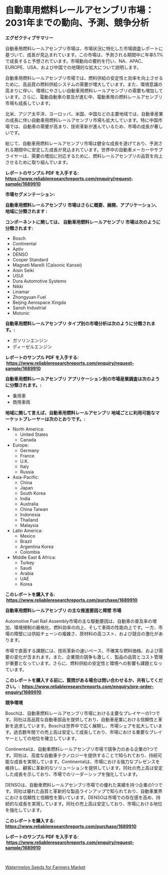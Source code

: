 <p><h1>自動車用燃料レールアセンブリ市場：2031年までの動向、予測、競争分析</h1></p><p><strong>エグゼクティブサマリー</strong></p>
<p><p>自動車用燃料レールアセンブリ市場は、市場状況に特化した市場調査レポートに基づいて、成長が見込まれています。この市場は、予測される期間中に年率5.1%で成長すると予想されています。市場動向の要約を行い、NA、APAC、EUROPE、USA、および中国での地理的な拡大について説明します。</p><p>自動車用燃料レールアセンブリ市場では、燃料供給の安定性と効率を向上させるために、高品質の燃料供給システムの需要が増大しています。また、環境意識の高まりに伴い、環境にやさしい自動車用燃料レールアセンブリの需要も増加しています。さらに、電動自動車の普及が進む中、電動車用の燃料レールアセンブリ市場も成長しています。</p><p>北米、アジア太平洋、ヨーロッパ、米国、中国などの主要地域では、自動車産業の成長に伴い自動車用燃料レールアセンブリ市場も拡大しています。特に中国市場では、自動車の需要が高まり、技術革新が進んでいるため、市場の成長が著しいです。</p><p>総じて、自動車用燃料レールアセンブリ市場は健全な成長を遂げており、予測される期間中に安定した成長が見込まれています。世界中の自動車メーカーやサプライヤーは、需要の増加に対応するために、燃料レールアセンブリの品質を向上させるために取り組んでいます。</p></p>
<p><strong>レポートのサンプル PDF を入手する: <a href="https://www.reliableresearchreports.com/enquiry/request-sample/1689910">https://www.reliableresearchreports.com/enquiry/request-sample/1689910</a></strong></p>
<p><strong>市場セグメンテーション:</strong></p>
<p><strong> 自動車用燃料レールアセンブリ 市場はさらに概要、展開、アプリケーション、地域に分類されます :</strong></p>
<p><strong>コンポーネントに関しては、 自動車用燃料レールアセンブリ 市場は次のように分類されます: &nbsp;</strong></p>
<p><ul><li>Bosch</li><li>Continental</li><li>Aptiv</li><li>DENSO</li><li>Cooper Standard</li><li>Magneti Marelli (Calsonic Kansei)</li><li>Aisin Seiki</li><li>USUI</li><li>Dura Automotive Systems</li><li>Nikki</li><li>Linamar</li><li>Zhongyuan Fuel</li><li>Beijing Aerospace Xingda</li><li>Sanoh Industrial</li><li>Motonic</li></ul></p>
<p><strong> 自動車用燃料レールアセンブリ タイプ別の市場分析は次のように分類されます。:</strong></p>
<p><ul><li>ガソリンエンジン</li><li>ディーゼルエンジン</li></ul></p>
<p><strong>レポートのサンプル PDF を入手する: &nbsp;<a href="https://www.reliableresearchreports.com/enquiry/request-sample/1689910">https://www.reliableresearchreports.com/enquiry/request-sample/1689910</a></strong></p>
<p><strong> 自動車用燃料レールアセンブリ アプリケーション別の市場産業調査は次のように分類されます。:</strong></p>
<p><ul><li>乗用車</li><li>商用車両</li></ul></p>
<p><strong>地域に関して言えば、自動車用燃料レールアセンブリ 地域ごとに利用可能なマーケットプレーヤーは次のとおりです。:</strong></p>
<p><ul>
    <li>
        North America:
        <ul>
            <li>United States</li>
            <li>Canada</li>
        </ul>
    </li>
    <li>
        Europe:
        <ul>
            <li>Germany</li>
            <li>France</li>
            <li>U.K.</li>
            <li>Italy</li>
            <li>Russia</li>
        </ul>
    </li>
    <li>
        Asia-Pacific:
        <ul>
            <li>China</li>
            <li>Japan</li>
            <li>South Korea</li>
            <li>India</li>
            <li>Australia</li>
            <li>China Taiwan</li>
            <li>Indonesia</li>
            <li>Thailand</li>
            <li>Malaysia</li>
        </ul>
    </li>
    <li>
        Latin America:
        <ul>
            <li>Mexico</li>
            <li>Brazil</li>
            <li>Argentina Korea</li>
            <li>Colombia</li>
        </ul>
    </li>
    <li>
        Middle East & Africa:
        <ul>
            <li>Turkey</li>
            <li>Saudi</li>
            <li>Arabia</li>
            <li>UAE</li>
            <li>Korea</li>
        </ul>
    </li>
    </ul></p>
<p><strong>このレポートを購入する: &nbsp;<a href="https://www.reliableresearchreports.com/purchase/1689910">https://www.reliableresearchreports.com/purchase/1689910</a></strong></p>
<p><strong>自動車用燃料レールアセンブリ の主な推進要因と障壁 市場</strong></p>
<p><p>Automotive Fuel Rail Assembly市場の主な駆動要因は、自動車の普及率の増加、環境規制の厳格化、燃料効率の向上、そして車両の性能向上です。一方、市場の障壁には供給チェーンの複雑さ、原材料の高コスト、および競合の激化があります。</p><p>市場で直面する課題には、技術革新の速いペース、不確実な燃料価格、および需要の変化が含まれます。また、企業間の競争も激しく、製品の品質とコスト管理が重要となっています。さらに、燃料供給の安定性と環境への影響も課題となっています。</p></p>
<p><strong>このレポートを購入する前に、質問がある場合は問い合わせるか、共有してください。:&nbsp; <a href="https://www.reliableresearchreports.com/enquiry/pre-order-enquiry/1689910">https://www.reliableresearchreports.com/enquiry/pre-order-enquiry/1689910</a></strong></p>
<p><strong>競争環境</strong></p>
<p><p>Boschは、自動車燃料レールアセンブリ市場における主要なプレイヤーの1つです。同社は高品質な自動車部品を提供しており、自動車産業における信頼性と革新を追求しています。Boschは世界中で広く展開し、市場シェアを拡大しています。過去数年間での売上高は安定して成長しており、市場における重要なプレイヤーとしての地位を確立しています。</p><p>Continentalは、自動車燃料レールアセンブリ市場で競争力のある企業の1つです。同社は、高度な自動車テクノロジーを提供することで知られており、持続可能な成長を実現しています。Continentalは、市場における強力なプレゼンスを維持し、顧客に革新的なソリューションを提供しています。同社の売上高は安定した成長を示しており、市場でのリーダーシップを強化しています。</p><p>DENSOは、自動車燃料レールアセンブリ市場での優れた実績を持つ企業の1つです。同社は優れた品質と革新的な製品ラインアップで知られており、自動車業界における信頼性と信頼性を築いています。DENSOは市場での存在感を高め、持続的な成長を実現しています。同社の売上高は安定しており、市場における地位を強化しています。</p></p>
<p><strong>このレポートを購入する: &nbsp; <a href="https://www.reliableresearchreports.com/purchase/1689910">https://www.reliableresearchreports.com/purchase/1689910</a></strong></p>
<p><strong>レポートのサンプル PDF を入手する: &nbsp;<a href="https://www.reliableresearchreports.com/enquiry/request-sample/1689910">https://www.reliableresearchreports.com/enquiry/request-sample/1689910</a></strong><strong></strong></p>
<p>&nbsp;</p>
<p><p><a href="https://funky-papaya-cf4.notion.site/Watermelon-Seeds-for-Farmers-Market-Research-Report-The-Key-To-Successful-Business-Strategy-Forecas-06d043f67e2248a2828efd3fba096014">Watermelon Seeds for Farmers Market</a></p></p>